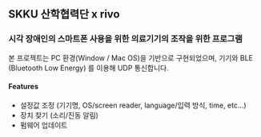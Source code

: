 
## SKKU 산학협력단 x rivo

### 시각 장애인의 스마트폰 사용을 위한 의료기기의 조작을 위한 프로그램

본 프로젝트는 PC 환경(Window / Mac OS)을 기반으로 구현되었으며, 
기기와 BLE (Bluetooth Low Energy) 를 이용해 UDP 통신합니다.

#### Features
* 설정값 조정 (기기명, OS/screen reader, language/입력 방식, time, etc...) 
* 장치 찾기 (소리/진동 알림)
* 펌웨어 업데이트

